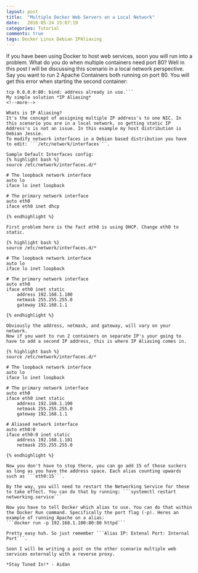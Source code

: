 ```yaml
---
layout: post
title:  "Multiple Docker Web Servers on a Local Network"
date:   2016-05-24 15:07:19
categories: Tutorial
comments: true
tags: Docker Linux Debian IPAliasing
---
```

If you have been using Docker to host web services, soon you will run into a problem. What do you do when multiple containers need port 80? Well in this post I will be discussing this scenario in a local network perspective.
Say you want to run 2 Apache Containers both running on port 80. You will get this error when starting the second container: 
```Error starting userland proxy: listen 
tcp 0.0.0.0:80: bind: address already in use.```
My simple solution *IP Aliasing*
<!--more-->

Whats is IP Aliasing?
It's the concept of assigning multiple IP address's to one NIC. In this scenario you are in a local network, so getting static IP Address's is not an issue. In this example my host distribution is Debian Jessie.
To modify network interfaces in a Debian based distribution you have to edit: ```/etc/network/interfaces```.

Sample Default Interfaces config:
{% highlight bash %}
source /etc/network/interfaces.d/*

# The loopback network interface
auto lo
iface lo inet loopback

# The primary network interface
auto eth0
iface eth0 inet dhcp

{% endhighlight %}

First problem here is the fact eth0 is using DHCP. Change eth0 to static.

{% highlight bash %}
source /etc/network/interfaces.d/*

# The loopback network interface
auto lo
iface lo inet loopback

# The primary network interface
auto eth0
iface eth0 inet static
	address 192.168.1.100
	netmask 255.255.255.0
	gateway 192.168.1.1

{% endhighlight %}

Obviously the address, netmask, and gateway, will vary on your network.
Now if you want to run 2 containers on separate IP's your going to have to add a second IP address, this is where IP Aliasing comes in.

{% highlight bash %}
source /etc/network/interfaces.d/*

# The loopback network interface
auto lo
iface lo inet loopback

# The primary network interface
auto eth0
iface eth0 inet static
	address 192.168.1.100
	netmask 255.255.255.0
	gateway 192.168.1.1

# Aliased network interface
auto eth0:0
iface eth0:0 inet static
	address 192.168.1.101
	netmask 255.255.255.0

{% endhighlight %}

Now you don't have to stop there, you can go add 15 of those suckers as long as you have the address space. Each alias counting upwards such as ```eth0:15```.

By the way, you will need to restart the Networking Service for these to take effect. You can do that by running: ```systemctl restart networking.service```

Now you have to tell Docker which alias to use. You can do that within the Docker Run command. Specifically the port flag (-p). Heres an example of running Apache on a alias:
```docker run -p 192.168.1.100:80:80 httpd```

Pretty easy huh. So just remember ```Alias IP: Extenal Port: Internal Port```.

Soon I will be writing a post on the other scenario multiple web services externally with a reverse proxy.

*Stay Tuned In!* - Aidan
